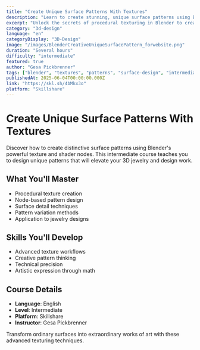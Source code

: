 ```yaml
---
title: "Create Unique Surface Patterns With Textures"
description: "Learn to create stunning, unique surface patterns using Blender's texture system. Perfect for adding distinctive details to your 3D jewelry designs."
excerpt: "Unlock the secrets of procedural texturing in Blender to create one-of-a-kind surface patterns that will make your designs stand out."
category: "3d-design"
language: "en"
categoryDisplay: "3D-Design"
image: "/images/BlenderCreativeUniqueSurfacePattern_forwebsite.png"
duration: "Several hours"
difficulty: "intermediate"
featured: true
author: "Gesa Pickbrenner"
tags: ["blender", "textures", "patterns", "surface-design", "intermediate"]
publishedAt: 2025-06-04T00:00:00.000Z
link: "https://skl.sh/4bMkx3o"
platform: "Skillshare"
---
```


# Create Unique Surface Patterns With Textures

Discover how to create distinctive surface patterns using Blender's powerful texture and shader nodes. This intermediate course teaches you to design unique patterns that will elevate your 3D jewelry and design work.

## What You'll Master

- Procedural texture creation
- Node-based pattern design
- Surface detail techniques
- Pattern variation methods
- Application to jewelry designs

## Skills You'll Develop

- Advanced texture workflows
- Creative pattern thinking
- Technical precision
- Artistic expression through math

## Course Details

- **Language**: English
- **Level**: Intermediate
- **Platform**: Skillshare
- **Instructor**: Gesa Pickbrenner

Transform ordinary surfaces into extraordinary works of art with these advanced texturing techniques.
